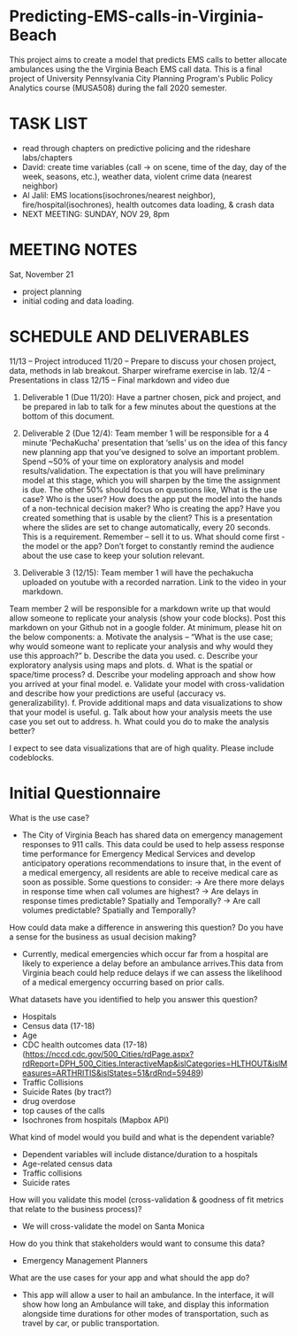 # Predicting-EMS-calls-in-Virginia-Beach
This project aims to create a model that predicts EMS calls to better allocate ambulances using the the Virginia Beach EMS call data. This is a final project of University Pennsylvania City Planning Program's Public Policy Analytics course (MUSA508) during the fall 2020 semester. 

# TASK LIST #

- read through chapters on predictive policing and the rideshare labs/chapters
- David: create time variables (call -> on scene, time of the day, day of the week, seasons, etc.), weather data, violent crime data (nearest neighbor)
- Al Jalil: EMS locations(isochrones/nearest neighbor), fire/hospital(isochrones), health outcomes data loading, & crash data
- NEXT MEETING: SUNDAY, NOV 29, 8pm


# MEETING NOTES #

Sat, November 21
- project planning
- initial coding and data loading.


# SCHEDULE AND DELIVERABLES #

11/13 – Project introduced
11/20 – Prepare to discuss your chosen project, data, methods in lab breakout. Sharper wireframe exercise in lab.
12/4   -  Presentations in class
12/15 – Final markdown and video due

1.  Deliverable 1 (Due 11/20): Have a partner chosen, pick and project, and be prepared in lab to talk for a few minutes about the questions at the bottom of this document.

2. Deliverable 2 (Due 12/4): Team member 1 will be responsible for a 4 minute 'PechaKucha' presentation that ‘sells’ us on the idea of this fancy new planning app that you’ve designed to solve an important problem. Spend ~50% of your time on exploratory analysis and model results/validation. The expectation is that you will have preliminary model at this stage, which you will sharpen by the time the assignment is due. The other 50% should focus on questions like, What is the use case? Who is the user? How does the app put the model into the hands of a non-technical decision maker? Who is creating the app? Have you created something that is usable by the client? This is a presentation where the slides are set to change automatically, every 20 seconds. This is a requirement. Remember – sell it to us. What should come first - the model or the app? Don’t forget to constantly remind the audience about the use case to keep your solution relevant. 

3.  Deliverable 3 (12/15): 
Team member 1 will have the pechakucha uploaded on youtube with a recorded narration. Link to the video in your markdown.

Team member 2 will be responsible for a markdown write up that would allow someone to replicate your analysis (show your code blocks). Post this markdown on your Github not in a google folder. At minimum, please hit on the below components:
a. Motivate the analysis – “What is the use case; why would someone want to replicate your analysis and why would they use this approach?”
	b. Describe the data you used.
	c. Describe your exploratory analysis using maps and plots.
	d. What is the spatial or space/time process?
d. Describe your modeling approach and show how you arrived at your final model.
e. Validate your model with cross-validation and describe how your predictions are useful (accuracy vs. generalizability).
f. Provide additional maps and data visualizations to show that your model is useful.
g. Talk about how your analysis meets the use case you set out to address.
h. What could you do to make the analysis better?

I expect to see data visualizations that are of high quality. Please include codeblocks.



# Initial Questionnaire #

What is the use case?
- The City of Virginia Beach has shared data on emergency management responses to 911 calls. This data could be used to help assess response time performance for Emergency Medical Services and develop anticipatory operations recommendations to insure that, in the event of a medical emergency, all residents are able to receive medical care as soon as possible. Some questions to consider:
    -> Are there more delays in response time when call volumes are highest?
    -> Are delays in response times predictable? Spatially and Temporally?
    -> Are call volumes predictable? Spatially and Temporally?

How could data make a difference in answering this question? Do you have a sense for the business as usual decision making?
- Currently, medical emergencies which occur far from a hospital are likely to experience a delay before an ambulance arrives.This data from Virginia beach could help reduce delays if we can assess the likelihood of a medical emergency occurring based on prior calls.

What datasets have you identified to help you answer this question?
- Hospitals
- Census data (17-18)
- Age
- CDC health outcomes data (17-18) (https://nccd.cdc.gov/500_Cities/rdPage.aspx?rdReport=DPH_500_Cities.InteractiveMap&islCategories=HLTHOUT&islMeasures=ARTHRITIS&islStates=51&rdRnd=59489)
- Traffic Collisions
- Suicide Rates (by tract?)
- drug overdose
- top causes of the calls
- Isochrones from hospitals (Mapbox API) 

What kind of model would you build and what is the dependent variable?
- Dependent variables will include distance/duration to a hospitals
- Age-related census data
- Traffic collisions
- Suicide rates

How will you validate this model (cross-validation & goodness of fit metrics that relate to the business process)?
- We will cross-validate the model on Santa Monica
 
How do you think that stakeholders would want to consume this data?
- Emergency Management Planners

What are the use cases for your app and what should the app do?
- This app will allow a user to hail an ambulance. In the interface, it will show how long an Ambulance will take, and display this information alongside time durations for other modes of transportation, such as travel by car, or public transportation.

